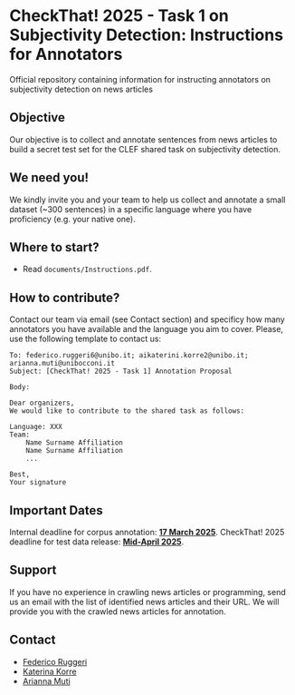 # CheckThat! 2025 - Task 1 on Subjectivity Detection: Instructions for Annotators
Official repository containing information for instructing annotators on subjectivity detection on news articles


## Objective

Our objective is to collect and annotate sentences from news articles to build a secret test set for the CLEF shared task
on subjectivity detection.

## We need you!

We kindly invite you and your team to help us collect and annotate a small dataset (~300 sentences) in a specific language where you have proficiency (e.g. your native one).

## Where to start?

- Read `documents/Instructions.pdf`.

## How to contribute?

Contact our team via email (see Contact section) and specificy how many annotators you have available and the language you aim to cover.
Please, use the following template to contact us:

```
To: federico.ruggeri6@unibo.it; aikaterini.korre2@unibo.it; arianna.muti@unibocconi.it
Subject: [CheckThat! 2025 - Task 1] Annotation Proposal

Body:

Dear organizers,
We would like to contribute to the shared task as follows:

Language: XXX
Team: 
	Name Surname Affiliation
	Name Surname Affiliation
	...

Best,
Your signature
```

## Important Dates
Internal deadline for corpus annotation: <b><u>17 March 2025</u></b>.
CheckThat! 2025 deadline for test data release: <b><u>Mid-April 2025</u></b>.

## Support
If you have no experience in crawling news articles or programming, send us an email with the list of identified news articles and their URL. 
We will provide you with the crawled news articles for annotation.

## Contact

- [Federico Ruggeri](mailto:federico.ruggeri6@unibo.it)
- [Katerina Korre](mailto:aikaterini.korre2@unibo.it)
- [Arianna Muti](mailto:arianna.muti@unibocconi.it)
